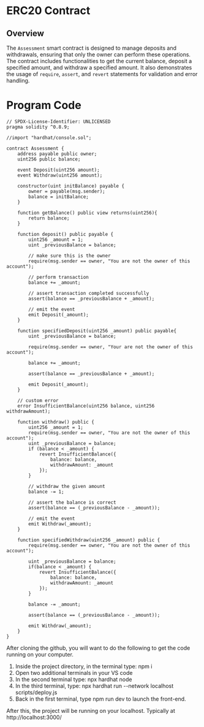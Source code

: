 # ERC20 Contract

## Overview
The `Assessment` smart contract is designed to manage deposits and withdrawals, ensuring that only the owner can perform these operations. The contract includes functionalities to get the current balance, deposit a specified amount, and withdraw a specified amount. It also demonstrates the usage of `require`, `assert`, and `revert` statements for validation and error handling.

# Program Code
```
// SPDX-License-Identifier: UNLICENSED
pragma solidity ^0.8.9;

//import "hardhat/console.sol";

contract Assessment {
    address payable public owner;
    uint256 public balance;

    event Deposit(uint256 amount);
    event Withdraw(uint256 amount);

    constructor(uint initBalance) payable {
        owner = payable(msg.sender);
        balance = initBalance;
    }

    function getBalance() public view returns(uint256){
        return balance;
    }

    function deposit() public payable {
        uint256 _amount = 1;
        uint _previousBalance = balance;

        // make sure this is the owner
        require(msg.sender == owner, "You are not the owner of this account");

        // perform transaction
        balance += _amount;

        // assert transaction completed successfully
        assert(balance == _previousBalance + _amount);

        // emit the event
        emit Deposit(_amount);
    }

    function specifiedDeposit(uint256 _amount) public payable{
        uint _previousBalance = balance;

        require(msg.sender == owner, "Your are not the owner of this account");
        
        balance += _amount;

        assert(balance == _previousBalance + _amount);
        
        emit Deposit(_amount);
    }

    // custom error
    error InsufficientBalance(uint256 balance, uint256 withdrawAmount);

    function withdraw() public {
        uint256 _amount = 1;
        require(msg.sender == owner, "You are not the owner of this account");
        uint _previousBalance = balance;
        if (balance < _amount) {
            revert InsufficientBalance({
                balance: balance,
                withdrawAmount: _amount
            });
        }

        // withdraw the given amount
        balance -= 1;

        // assert the balance is correct
        assert(balance == (_previousBalance - _amount));

        // emit the event
        emit Withdraw(_amount);
    }

    function specifiedWithdraw(uint256 _amount) public {
        require(msg.sender == owner, "You are not the owner of this account");

        uint _previousBalance = balance;
        if(balance < _amount) {
            revert InsufficientBalance({
                balance: balance,
                withdrawAmount: _amount
            });
        }

        balance -= _amount;

        assert(balance == (_previousBalance - _amount));

        emit Withdraw(_amount);
    }
}
```
After cloning the github, you will want to do the following to get the code running on your computer.

1. Inside the project directory, in the terminal type: npm i
2. Open two additional terminals in your VS code
3. In the second terminal type: npx hardhat node
4. In the third terminal, type: npx hardhat run --network localhost scripts/deploy.js
5. Back in the first terminal, type npm run dev to launch the front-end.

After this, the project will be running on your localhost. 
Typically at http://localhost:3000/
